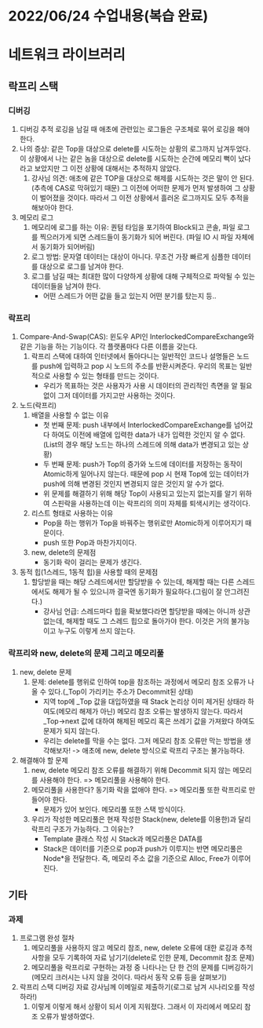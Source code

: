 # 2022/06/24 수업내용(복습 완료)
# 네트워크 라이브러리
## 락프리 스택
### 디버깅
1. 디버깅 추적 로깅을 남길 때 애초에 관련있는 로그들은 구조체로 묶어 로깅을 해야 한다.
2. 나의 증상: 같은 Top을 대상으로 delete를 시도하는 상황의 로그까지 남겨두었다. 이 상황에서 나는 같은 놈을 대상으로 delete를 시도하는 순간에 메모리 뻑이 났다 라고 보았지만 그 이전 상황에 대해서는 추적하지 않았다.
    1) 강사님 의견: 애초에 같은 TOP을 대상으로 해제를 시도하는 것은 말이 안 된다.(추측에 CAS로 막혀있기 때문) 그 이전에 어떠한 문제가 먼저 발생하여 그 상황이 벌어졌을 것이다. 따라서 그 이전 상황에서 흘러온 로그까지도 모두 추적을 해보아야 한다.
3. 메모리 로그
    1) 메모리에 로그를 하는 이유: 퀀텀 타임을 포기하여 Block되고 콘솔, 파일 로그를 찍으러가게 되면 스레드들이 동기화가 되어 버린다. (파일 IO 시 파일 자체에서 동기화가 되어버림)
    2) 로그 방법: 문자열 데이터는 대상이 아니다. 무조건 가장 빠르게 심플한 데이터를 대상으로 로그를 남겨야 한다.
    3) 로그를 남길 때는 최대한 많이 다양하게 상황에 대해 구체적으로 파악될 수 있는 데이터들을 남겨야 한다.
        * 어떤 스레드가 어떤 값을 들고 있는지 어떤 분기를 탔는지 등..

### 락프리
1. Compare-And-Swap(CAS): 윈도우 API인 InterlockedCompareExchange와 같은 기능을 하는 기능이다. 각 플랫폼마다 다른 이름을 갖는다.
    1) 락프리 스택에 대하여 인터넷에서 돌아다니는 일반적인 코드나 설명들은 노드를 push에 입력하고 pop 시 노드의 주소를 반환시켜준다. 우리의 목표는 일반적으로 사용할 수 있는 형태를 만드는 것이다.
        * 우리가 목표하는 것은 사용자가 사용 시 데이터의 관리적인 측면을 알 필요없이 그저 데이터를 가지고만 사용하는 것이다.
2. 노드(락프리)
    1) 배열을 사용할 수 없는 이유
        * 첫 번째 문제: push 내부에서 InterlockedCompareExchange를 넘어갔다 하여도 이전에 배열에 입력한 data가 내가 입력한 것인지 알 수 없다. (List의 경우 해당 노드는 하나의 스레드에 의해 data가 변경되고 있는 상황)
        * 두 번째 문제: push가 Top의 증가와 노드에 데이터를 저장하는 동작이 Atomic하게 일어나지 않는다. 때문에 pop 시 현재 Top에 있는 데이터가 push에 의해 변경된 것인지 변경되지 않은 것인지 알 수가 없다.
        * 위 문제를 해결하기 위해 해당 Top이 사용되고 있는지 없는지를 알기 위하여 스핀락을 사용하는데 이는 락프리의 의미 자체를 퇴색시키는 생각이다. 
    2) 리스트 형태로 사용하는 이유
        * Pop을 하는 행위가 Top을 바꿔주는 행위로만 Atomic하게 이루어지기 때문이다.
        * push 또한 Pop과 마찬가지이다.
    3) new, delete의 문제점
        * 동기화 락이 걸리는 문제가 생긴다. 
3. 동적 힙(1스레드, 1동적 힙)을 사용할 때의 문제점
    1) 할당받을 때는 해당 스레드에서만 할당받을 수 있는데, 해제할 때는 다른 스레드에서도 해제가 될 수 있으니까 결국엔 동기화가 필요하다.(그림이 잘 안그려진다.)
        * 강사님 언급: 스레드마다 힙을 확보했다라면 할당받을 때에는 아니까 상관없는데, 해제할 때도 그 스레드 힙으로 돌아가야 한다. 이것은 거의 불가능이고 누구도 이렇게 쓰지 않는다.

### 락프리와 new, delete의 문제 그리고 메모리풀
1. new, delete 문제
    1) 문제: delete를 행위로 인하여 top을 참조하는 과정에서 메모리 참조 오류가 나올 수 있다.(_Top이 가리키는 주소가 Decommit된 상태)
        * 지역 top에 _Top 값을 대입하였을 때 Stack 논리상 이미 제거된 상태라 하여도(메모리 해제가 아닌) 메모리 참조 오류는 발생하지 않는다. 따라서 _Top->next 값에 대하여 해제된 메모리 혹은 쓰레기 값을 가져왔다 하여도 문제가 되지 않는다.
        * 우리는 delete를 막을 수는 없다. 그저 메모리 참조 오류만 막는 방법을 생각해보자! -> 애초에 new, delete 방식으로 락프리 구조는 불가능하다.
2. 해결해야 할 문제
    1) new, delete 메모리 참조 오류를 해결하기 위해 Decommit 되지 않는 메모리를 사용해야 한다. => 메모리풀을 사용해야 한다.
    2) 메모리풀을 사용한다? 동기화 락을 없애야 한다. => 메모리풀 또한 락프리로 만들어야 한다.
        * 문제가 있어 보인다. 메모리풀 또한 스택 방식이다.
    3) 우리가 작성한 메모리풀은 현재 작성한 Stack(new, delete를 이용한)과 달리 락프리 구조가 가능하다. 그 이유는?
        * Template 클래스 작성 시 Stack과 메모리풀은 DATA를
        * Stack은 데이터를 기준으로 pop과 push가 이루지는 반면 메모리풀은 Node*을 전달한다. 즉, 메모리 주소 값을 기준으로 Alloc, Free가 이루어진다.

## 기타
### 과제
1. 프로그램 완성 절차
    1) 메모리풀을 사용하지 않고 메모리 참조, new, delete 오류에 대한 로깅과 추적 사항을 모두 기록하여 자료 남기기(delete로 인한 문제, Decommit 참조 문제)
    2) 메모리풀을 락프리로 구현하는 과정 중 나타나는 단 한 건의 문제를 디버깅하기(메모리 크러시는 나지 않을 것이다. 따라서 동작 오류 등을 살펴보기)
2. 락프리 스택 디버깅 자료 강사님께 이메일로 제출하기(로그로 남겨 시나리오를 작성하라!)
    1) 이렇게 이렇게 해서 상황이 되서 이게 지워졌다. 그래서 이 자리에서 메모리 참조 오류가 발생하였다.
